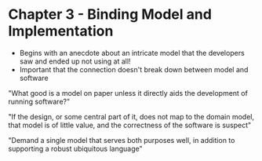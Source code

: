 # Chapter 3 - Binding Model and Implementation

* Begins with an anecdote about an intricate model that the developers saw and ended up not using at all!
* Important that the connection doesn't break down between model and software

"What good is a model on paper unless it directly aids the development of running software?"

"If the design, or some central part of it, does not map to the domain model, that model is of little value, and the correctness of the software is suspect"

"Demand a single model that serves both purposes well, in addition to supporting a robust ubiquitous language"


